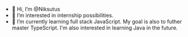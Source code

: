 - 👋 Hi, I’m @Niksutus
- 👀 I’m interested in internship possibilities.
- 🌱 I’m currently learning full stack JavaScript. My goal is also to futher master TypeScript. I'm also interested in learning Java in the future.

<!---
Niksutus/Niksutus is a ✨ special ✨ repository because its `README.md` (this file) appears on your GitHub profile.
You can click the Preview link to take a look at your changes.
--->
